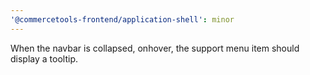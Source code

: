 ```yaml
---
'@commercetools-frontend/application-shell': minor
---
```


When the navbar is collapsed, onhover, the support menu item should display a tooltip.
